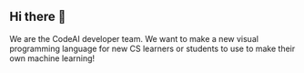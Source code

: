 ## Hi there 👋

We are the CodeAI developer team. We want to make a new visual programming language for new CS learners or students to use to make their own machine learning!
